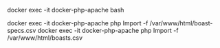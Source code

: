 docker exec -it docker-php-apache bash


docker exec -it docker-php-apache php Import -f /var/www/html/boast-specs.csv
docker exec -it docker-php-apache php Import -f /var/www/html/boasts.csv
